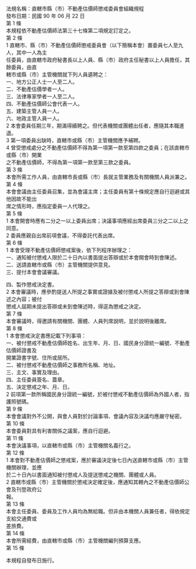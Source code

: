 法規名稱：直轄市縣（市）不動產估價師懲戒委員會組織規程  
發布日期：民國 90 年 06 月 22 日  
第 1 條  
本規程依不動產估價師法第三十七條第二項規定訂定之。  
第 2 條  
1 直轄市、縣（市）不動產估價師懲戒委員會（以下簡稱本會）置委員七人至九人，其中一人為主  
任委員，由直轄市政府秘書長以上人員、縣（市）政府主任秘書以上人員擔任，其餘委員，由直  
轄市或縣（市）主管機關就下列人員遴聘之：  
一、地方公正人士一人至二人。  
二、不動產估價學者一人。  
三、法律專家學者一人至二人。  
四、不動產估價師公會代表一人。  
五、建築主管人員一人。  
六、地政主管人員一人。  
2 本會委員任期三年，期滿得續聘之。但代表機關或團體出任者，應隨其本職進退。  
3 第一項委員出缺時，直轄市或縣（市）主管機關應予補聘。  
4 曾受懲戒處分之不動產估價師不得為第一項第一款至第四款之委員；在該直轄市或縣（市）開業  
之不動產估價師，不得為第一項第一款至第三款之委員。  
第 3 條  
本會所需工作人員，由直轄市長或縣（市）長就主管業務及有關機關人員派兼之。  
第 4 條  
本會會議由主任委員召集，並為會議主席；主任委員有第十條規定應自行迴避或其他因故不能出  
席之情形時，應指定委員一人代理之。  
第 5 條  
1 本會開會時應有二分之一以上委員出席；決議事項應經出席委員三分之二以上之同意。  
2 委員應親自出席前項會議，不得委託代表出席。  
第 6 條  
1 本會受理不動產估價師懲戒案後，依下列程序辦理之：  
一、通知被付懲戒人限於二十日內以書面提出答辯或於本會開會時到會陳述。  
二、送請直轄市或縣（市）主管機關提供意見。  
三、提付本會會議審議。  


四、製作懲戒決定書。  
2 本會審議時，應參酌提送人所提之事實或證據及被付懲戒人所提之答辯或到會陳述之內容；被付  
懲戒人屆期未提出答辯或未到會陳述時，得逕為懲戒之決定。  
第 7 條  
本會審議時，得邀請有關機關、團體、人員列席說明，並於說明後離席。  
第 8 條  
1 本會懲戒決定書應記載下列事項：  
一、被付懲戒不動產估價師姓名、出生年、月、日、國民身分證統一編號、不動產估價師證書及  
開業證書字號、住所或居所。  
二、被付懲戒不動產估價師之事務所名稱、地址。  
三、主文、事實及理由。  
四、主任委員簽名、蓋章。  
五、決定懲戒之年、月、日。  
2 前項第一款所稱國民身分證統一編號，於被付懲戒不動產估價師為外國人者，指護照號碼。  
第 9 條  
本會會議對外不公開，與會人員對於討論事項、會議內容及決議均應嚴守秘密。  
第 10 條  
本會委員對具有利害關係之議案，應自行迴避。  
第 11 條  
本會決議事項，以直轄市或縣（市）主管機關名義行之。  
第 12 條  
1 本會對不動產估價師之懲戒案，應於審議決定後七日內送直轄市或縣（市）主管機關辦理，並應  
於二十日內以書面通知被付懲戒人及提送懲戒之機關、團體或人員。  
2 直轄市或縣（市）主管機關於懲戒決定確定後，應通知其轄內之不動產估價師公會及刊登政府公  
報。  
第 13 條  
本會主任委員、委員及工作人員均為無給職。但非由本機關人員兼任者，得依規定支給交通費或  
差旅費。  
第 14 條  
本會所需經費，由直轄市或縣（市）主管機關編列預算支應。  
第 15 條  


本規程自發布日施行。  


